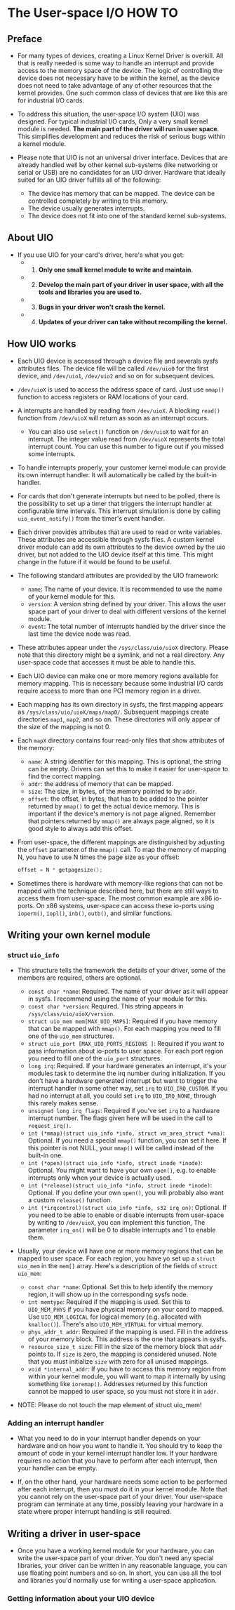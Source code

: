 # The User-space I/O HOW TO

## Preface

- For many types of devices, creating a Linux Kernel Driver is overkill. All that is really needed is some way to handle an interrupt and provide access to the memory space of the device. The logic of controlling the device does not necessary have to be within the kernel, as the device does not need to take advantage of any of other resources that the kernel provides. One such common class of devices that are like this are for industrial I/O cards.

- To address this situation, the user-space I/O system (UIO) was designed. For typical industrial I/O cards, Only a very small kernel module is needed. **The main part of the driver will run in user space**. This simplifies development and reduces the risk of serious bugs within a kernel module.

- Please note that UIO is not an universal driver interface. Devices that are already handled well by other kernel sub-systems (like networking or serial or USB) are no candidates for an UIO driver. Hardware that ideally suited for an UIO driver fulfills all of the following:
  - The device has memory that can be mapped. The device can be controlled completely by writing to this memory.
  - The device usually generates interrupts.
  - The device does not fit into one of the standard kernel sub-systems.

## About UIO

- If you use UIO for your card's driver, here's what you get:
  - 1. **Only one small kernel module to write and maintain**.
  - 2. **Develop the main part of your driver in user space, with all the tools and libraries you are used to.**
  - 3. **Bugs in your driver won't crash the kernel.**
  - 4. **Updates of your driver can take without recompiling the kernel.**

## How UIO works

- Each UIO device is accessed through a device file and severals sysfs attributes files. The device file will be called `/dev/uio0` for the first device, and `/dev/uio1`, `/dev/uio2` and so on for subsequent devices.

- `/dev/uioX` is used to access the address space of card. Just use `mmap()` function to access registers or RAM locations of your card.

- A interrupts are handled by reading from `/dev/uioX`. A blocking `read()` function from `/dev/uioX` will return as soon as an interrupt occurs.
  - You can also use `select()` function on `/dev/uioX` to wait for an interrupt. The integer value read from `/dev/uioX` represents the total interrupt count. You can use this number to figure out if you missed some interrupts.

- To handle interrupts properly, your customer kernel module can provide its own interrupt handler. It will automatically be called by the built-in handler.

- For cards that don't generate interrupts but need to be polled, there is the possibility to set up a timer that triggers the interrupt handler at configurable time intervals. This interrupt simulation is done by calling `uio_event_notify()` from the timer's event handler.

- Each driver provides attributes that are used to read or write variables. These attributes are accessible through sysfs files. A custom kernel driver module can add its own attributes to the device owned by the uio driver, but not added to the UIO device itself at this time. This might change in the future if it would be found to be useful.

- The following standard attributes are provided by the UIO framework:
  - `name`: The name of your device. It is recommended to use the name of your kernel module for this.
  - `version`: A version string defined by your driver. This allows the user space part of your driver to deal with different versions of the kernel module.
  - `event`: The total number of interrupts handled by the driver since the last time the device node was read.

- These attributes appear under the `/sys/class/uio/uioX` directory. Please note that this directory might be a symlink, and not a real directory. Any user-space code that accesses it must be able to handle this.

- Each UIO device can make one or more memory regions available for memory mapping. This is necessary because some industrial I/O cards require access to more than one PCI memory region in a driver.

- Each mapping has its own directory in sysfs, the first mapping appears as `/sys/class/uio/uioX/maps/map0/`. Subsequent mappings create directories `map1`, `map2`, and so on. These directories will only appear of the size of the mapping is not 0.

- Each `mapX` directory contains four read-only files that show attributes of the memory:
  - `name`: A string identifier for this mapping. This is optional, the string can be empty. Drivers can set this to make it easier for user-space to find the correct mapping.
  - `addr`: the address of memory that can be mapped.
  - `size`: The size, in bytes, of the memory pointed to by `addr`.
  - `offset`: the offset, in bytes, that has to be added to the pointer returned by `mmap()` to get the actual device memory. This is important if the device's memory is not page aligned. Remember that pointers returned by `mmap()` are always page aligned, so it is good style to always add this offset.

- From user-space, the different mappings are distinguished by adjusting the `offset` parameter of the `mmap()` call. To map the memory of mapping N, you have to use N times the page size as your offset:

    ```C
    offset = N * getpagesize();
    ```

- Sometimes there is hardware with memory-like regions that can not be mapped with the technique described here, but there are still ways to access them from user-space. The most common example are x86 io-ports. On x86 systems, user-space can access these io-ports using `ioperm()`, `iopl()`, `inb()`, `outb()`, and similar functions.

## Writing your own kernel module

### struct `uio_info`

- This structure tells the framework the details of your driver, some of the members are required, others are optional.
  - `const char *name`: Required. The name of your driver as it will appear in sysfs. I recommend using the name of your module for this.
  - `const char *version`: Required. This string appears in `/sys/class/uio/uioX/version`.
  - `struct uio_mem mem[MAX_UIO_MAPS]`: Required if you have memory that can be mapped with `mmap()`. For each mapping you need to fill one of the `uio_mem` structures.
  - `struct uio_port [MAX_UIO_PORTS_REGIONS ]`: Required if you want to pass information about io-ports to user space. For each port region you need to fill one of the `uio_port` structures.
  - `long irq`: Required. If your hardware generates an interrupt, it's your modules task to determine the irq number during initialization. If you don't have a hardware generated interrupt but want to trigger the interrupt handler in some other way, set `irq` to `UIO_IRQ_CUSTOM`. If you had no interrupt at all, you could set `irq` to `UIO_IRQ_NONE`, through this rarely makes sense.
  - `unsigned long irq_flags`: Required if you've set `irq` to a hardware interrupt number. The flags given here will be used in the call to `request_irq()`.
  - `int (*mmap)(struct uio_info *info, struct vm_area_struct *vma)`: Optional. If you need a special `mmap()` function, you can set it here. If this pointer is not NULL, your `mmap()` will be called instead of the built-in one.
  - `int (*open)(struct uio_info *info, struct inode *inode)`: Optional. You might want to have your own `open()`, e.g. to enable interrupts only when your device is actually used.
  - `int (*release)(struct uio_info *info, struct inode *inode)`: Optional. If you define your own `open()`, you will probably also want a custom `release()` function.
  - `int (*irqcontrol)(struct uio_info *info, s32 irq_on)`: Optional. If you need to be able to enable or disable interrupts from user-space by writing to `/dev/uioX`, you can implement this function, The parameter `irq_on()` will be 0 to disable interrupts and 1 to enable them.

- Usually, your device will have one or more memory regions that can be mapped to user space. For each region, you have yo set up a `struct uio_mem` in the `mem[]` array. Here's a description of the fields of `struct uio_mem`:
  - `const char *name`: Optional. Set this to help identify the memory region, it will show up in the corresponding sysfs node.
  - `int memtype`: Required if the mapping is used. Set this to `UIO_MEM_PHYS` if you have physical memory on your card to mapped. Use `UIO_MEM_LOGICAL` for logical memory (e.g. allocated with `kmalloc()`). There's also `UIO_MEM_VIRTUAL` for virtual memory.
  - `phys_addr_t addr`: Required if the mapping is used. Fill in the address of your memory block. This address is the one that appears in sysfs.
  - `resource_size_t size`: Fill in the size of the memory block that `addr` points to. If `size` is zero, the mapping is considered unused. Note that you must initialize `size` with zero for all unused mappings.
  - `void *internal_addr`: If you have to access this memory region from within your kernel module, you will want to map it internally by using something like `ioremap()`. Addresses returned by this function cannot be mapped to user space, so you must not store it in `addr`.

- NOTE: Please do not touch the map element of struct uio_mem!

### Adding an interrupt handler

- What you need to do in your interrupt handler depends on your hardware and on how you want to handle it. You should try to keep the amount of code in your kernel interrupt handler low. If your hardware requires no action that you have to perform after each interrupt, then your handler can be empty.

- If, on the other hand, your hardware needs some action to be performed after each interrupt, then you must do it in your kernel module. Note that you cannot rely on the user-space part of your driver. Your user-space program can terminate at any time, possibly leaving your hardware in a state where proper interrupt handling is still required.

## Writing a driver in user-space

- Once you have a working kernel module for your hardware, you can write the user-space part of your driver. You don't need any special libraries, your driver can be written in any reasonable language, you can use floating point numbers and so on. In short, you can use all the tool and libraries you'd normally use for writing a user-space application.

### Getting information about your UIO device
